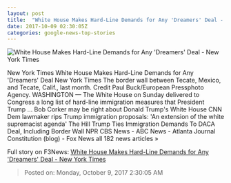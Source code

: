 ```yaml
---
layout: post
title:  "White House Makes Hard-Line Demands for Any 'Dreamers' Deal - New York Times"
date: 2017-10-09 02:30:05Z
categories: google-news-top-stories
---
```


![White House Makes Hard-Line Demands for Any 'Dreamers' Deal - New York Times](https://static01.nyt.com/images/2017/10/09/us/09DC-DACA/09DC-DACA-facebookJumbo.jpg)

New York Times White House Makes Hard-Line Demands for Any 'Dreamers' Deal New York Times The border wall between Tecate, Mexico, and Tecate, Calif., last month. Credit Paul Buck/European Pressphoto Agency. WASHINGTON — The White House on Sunday delivered to Congress a long list of hard-line immigration measures that President Trump ... Bob Corker may be right about Donald Trump's White House CNN Dem lawmaker rips Trump immigration proposals: 'An extension of the white supremacist agenda' The Hill Trump Ties Immigration Demands To DACA Deal, Including Border Wall NPR CBS News - ABC News - Atlanta Journal Constitution (blog) - Fox News all 182 news articles »


Full story on F3News: [White House Makes Hard-Line Demands for Any 'Dreamers' Deal - New York Times](http://www.f3nws.com/n/GeyJ3F)

> Posted on: Monday, October 9, 2017 2:30:05 AM
